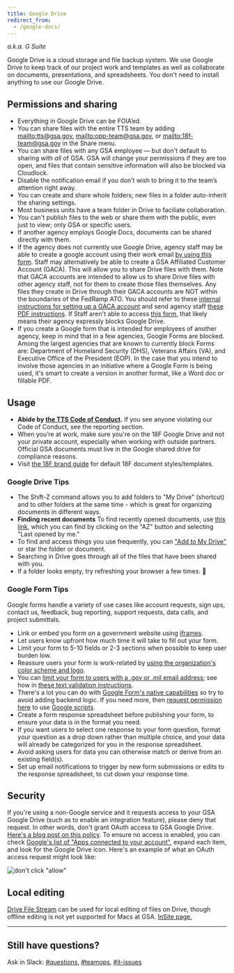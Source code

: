 ```yaml
---
title: Google Drive
redirect_from:
  - /google-docs/
---
```


_a.k.a. G Suite_

Google Drive is a cloud storage and file backup system. We use Google Drive to keep track of our project work and templates as well as collaborate on documents, presentations, and spreadsheets. You don't need to install anything to use our Google Drive.

## Permissions and sharing

* Everything in Google Drive can be FOIA’ed.
* You can share files with the entire TTS team by adding <mailto:tts@gsa.gov>, <mailto:opp-team@gsa.gov>, or <mailto:18f-team@gsa.gov> in the Share menu.
* You can share files with any GSA employee — but don't default to sharing with _all_ of GSA. GSA will change your permissions if they are too open, and files that contain sensitive information will also be blocked via Cloudlock.
* Disable the notification email if you don’t wish to bring it to the team’s attention right away.
* You can create and share whole folders; new files in a folder auto-inherit the sharing settings.
* Most business units have a team folder in Drive to faciliate collaboration.
* You can't publish files to the web or share them with the public, even just to view; only GSA or specific users.
* If another agency employs Google Docs, documents can be shared directly with them.
* If the agency does not currently use Google Drive, agency staff may be able to create a google account using their work email [by using this form](https://accounts.google.com/SignUpWithoutGmail?hl=en). Staff may alternatively be able to create a GSA Affiliated Customer Account (GACA). This will allow you to share Drive files with them. Note that GACA accounts are intended to allow us to share Drive files with other agency staff, not for them to create those files themselves. Any files they create in Drive through their GACA accounts are NOT within the boundaries of the FedRamp ATO. You should refer to these [internal instructions for setting up a GACA account](https://insite.gsa.gov/portal/content/517805?term=gaca) and send agency staff [these PDF instructions](https://docs.google.com/document/d/19MDy1K6FfHNEvVvQ8Wgd9zmpyjpFPvshr3SHWARYKo8/). If Staff aren't able to access [this form](https://accounts.google.com/SignUpWithoutGmail?hl=en), that likely means their agency expressly blocks Google Drive.
* If you create a Google form that is intended for employees of another agency, keep in mind that in a few agencies, Google Forms are blocked. Among the largest agencies that are known to currently block Forms are: Department of Homeland Security (DHS), Veterans Affairs (VA), and Executive Office of the President (EOP). In the case that you intend to involve those agencies in an initiative where a Google Form is being used, it's smart to create a version in another format, like a Word doc or fillable PDF.

## Usage

* **Abide by [the TTS Code of Conduct]({{site.baseurl}}/code-of-conduct).**  If you see anyone violating our Code of Conduct, see the reporting section.
* When you’re at work, make sure you're on the 18F Google Drive and not your private account, especially when working with outside partners. Official GSA documents must live in the Google shared drive for compliance reasons.
* Visit [the 18F brand guide](https://brand.18f.gov/templates/) for default 18F document styles/templates.

### Google Drive Tips

- The Shift-Z command allows you to add folders to "My Drive" (shortcut) and to other folders at the same time - which is great for organizing documents in different ways.
- **Finding recent documents** To find recently opened documents, use [this link](https://drive.google.com/drive/recent), which you can find by clicking on the "AZ" button and selecting "Last opened by me."
-  To find and access things you use frequently, you can ["Add to My Drive"](https://support.google.com/drive/answer/2375057?hl=en) or star the folder or document.
-  Searching in Drive goes through all of the files that have been shared with you.
- If a folder looks empty, try refreshing your browser a few times. :shrug:

### Google Form Tips
Google forms handle a variety of use cases like account requests, sign ups, contact us, feedback, bug reporting, support requests, data calls, and project submittals.

* Link or embed you form on a government website using [iframes](https://www.w3schools.com/tags/tag_iframe.asp).
* Let users know upfront how much time it will take to fill out your form.
* Limit your form to 5-10 fields or 2-3 sections when possible to keep user burden low.
* Reassure users your form is work-related by [using the organization's color scheme and logo](https://docs.google.com/forms/d/1xjiJCyJNFzWTieg8yUamntPeznADyfn8ZgIwHnM8PBg/viewform?edit_requested=true).
* You can [limit your form to users with a .gov or .mil email address](https://docs.google.com/forms/d/e/1FAIpQLSePimoF0RkiCP62BSIL_yj0yMXEUePNJ9AabPJqq1Xzbp_GVg/viewform); see how in [these text validation instructions](https://support.google.com/docs/answer/3378864?hl=en).
* There's a lot you can do with [Google Form's native capabilities](https://support.google.com/a/users/answer/9302965?hl=en) so try to avoid adding backend logic. If you need more, then [request permission here](https://docs.google.com/a/gsa.gov/forms/d/e/1FAIpQLSdOCtxCaSKJC87CedZW1FKGspMvnRzyOauMvKIOfrSV7PBdag/viewform) to use [Google scripts](https://developers.google.com/apps-script/).
* Create a form response spreadsheet before publishing your form, to ensure your data is in the format you need.
* If you want users to select one response to your form question, format your question as a drop down rather than multiple choice, and your data will already be categorized for you in the response spreadsheet.
* Avoid asking users for data you can otherwise match or derive from an existing field(s).
* Set up email notifications to trigger by new form submissions or edits to the response spreadsheet, to cut down your response time.

## Security

If you're using a non-Google service and it requests access to your GSA Google Drive (such as to enable an integration feature), please deny that request. In other words, don't grant OAuth access to GSA Google Drive. [Here's a blog post on this policy](https://18f.gsa.gov/2016/05/13/how-18f-handles-information-security-and-third-party-applications/). To ensure no access is enabled, you can check [Google's list of "Apps connected to your account"](https://security.google.com/settings/security/permissions), expand each item, and look for the Google Drive icon. Here's an example of what an OAuth access request might look like:

![don't click "allow"]({{site.baseurl}}/images/google-drive/google-drive-oauth.png)

## Local editing

[Drive File Stream](https://support.google.com/drive/answer/7329379?hl=en) can be used for local editing of files on Drive, though offline editing is not yet supported for Macs at GSA. [InSite page.](https://insite.gsa.gov/employee-resources/information-technology/do-it-yourself-self-help/google-g-suite-apps/google-drive-and-shared-drive?term=drive%20file%20stream#Drive%20File%20Stream)

---

## Still have questions?

Ask in Slack: [#questions](https://gsa-tts.slack.com/messages/questions), [#teamops](https://gsa-tts.slack.com/messages/teamops), [#it-issues](https://gsa-tts.slack.com/messages/it-issues)
